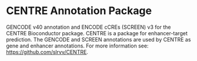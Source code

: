# CENTRE Annotation Package

GENCODE v40 annotation and ENCODE cCREs (SCREEN) v3 for the CENTRE Bioconductor package.
CENTRE is a package for enhancer-target prediction. The GENCODE and SCREEN 
annotations are used by CENTRE as gene and enhancer annotations.
For more information see: https://github.com/slrvv/CENTRE.
